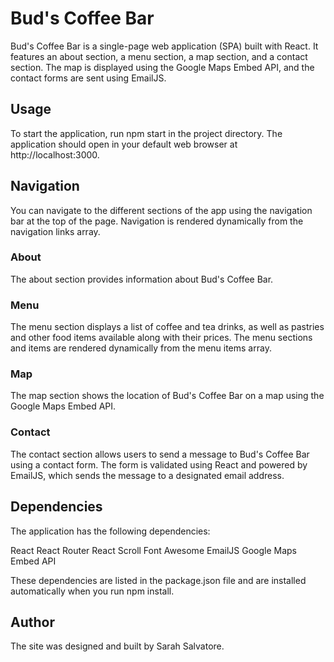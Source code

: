 # Bud's Coffee Bar

Bud's Coffee Bar is a single-page web application (SPA) built with React. It features an about section, a menu section, a map section, and a contact section. The map is displayed using the Google Maps Embed API, and the contact forms are sent using EmailJS.

## Usage

To start the application, run npm start in the project directory. The application should open in your default web browser at http://localhost:3000.

## Navigation

You can navigate to the different sections of the app using the navigation bar at the top of the page. Navigation is rendered dynamically from the navigation links array.

### About

The about section provides information about Bud's Coffee Bar.

### Menu

The menu section displays a list of coffee and tea drinks, as well as pastries and other food items available along with their prices. The menu sections and items are rendered dynamically from the menu items array.

### Map

The map section shows the location of Bud's Coffee Bar on a map using the Google Maps Embed API.

### Contact

The contact section allows users to send a message to Bud's Coffee Bar using a contact form. The form is validated using React and powered by EmailJS, which sends the message to a designated email address.

## Dependencies

The application has the following dependencies:

React
React Router
React Scroll
Font Awesome
EmailJS
Google Maps Embed API

These dependencies are listed in the package.json file and are installed automatically when you run npm install.

## Author

The site was designed and built by Sarah Salvatore.
